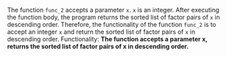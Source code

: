 The function `func_2` accepts a parameter `x`. `x` is an integer. After executing the function body, the program returns the sorted list of factor pairs of `x` in descending order. Therefore, the functionality of the function `func_2` is to accept an integer `x` and return the sorted list of factor pairs of `x` in descending order. 
Functionality: **The function accepts a parameter x, returns the sorted list of factor pairs of x in descending order.**